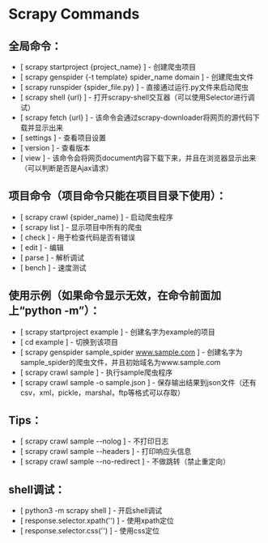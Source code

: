 # Scrapy Commands

## 全局命令： 
* [ scrapy startproject {project_name} ]                  - 创建爬虫项目  
* [ scrapy genspider {-t template} spider_name domain ]   - 创建爬虫文件  
* [ scrapy runspider {spider_file.py} ]                   - 直接通过运行.py文件来启动爬虫  
* [ scrapy shell {url} ]                                  - 打开scrapy-shell交互器（可以使用Selector进行调试）  
* [ scrapy fetch {url} ]                                  - 该命令会通过scrapy-downloader将网页的源代码下载并显示出来  
* [ settings ]                                            - 查看项目设置  
* [ version ]                                             - 查看版本
* [ view ]                                                - 该命令会将网页document内容下载下来，并且在浏览器显示出来（可以判断是否是Ajax请求）       

## 项目命令（项目命令只能在项目目录下使用）：
* [ scrapy crawl {spider_name} ]    - 启动爬虫程序  
* [ scrapy list ]                   - 显示项目中所有的爬虫  
* [ check ]                         - 用于检查代码是否有错误  
* [ edit ]                          - 编辑  
* [ parse ]                         - 解析调试  
* [ bench ]                         - 速度测试    

## 使用示例（如果命令显示无效，在命令前面加上“python -m”）： 
* [ scrapy startproject example ]                       - 创建名字为example的项目  
* [ cd example ]                                        - 切换到该项目  
* [ scrapy genspider sample_spider www.sample.com ]     - 创建名字为sample_spider的爬虫文件，并且初始域名为www.sample.com  
* [ scrapy crawl sample ]                               - 执行sample爬虫程序  
* [ scrapy crawl sample -o sample.json ]                - 保存输出结果到json文件（还有csv，xml，pickle，marshal，ftp等格式可以存取）  

## Tips：
* [ scrapy crawl sample --nolog ]           - 不打印日志  
* [ scrapy crawl sample --headers ]         - 打印响应头信息  
* [ scrapy crawl sample --no-redirect ]     - 不做跳转（禁止重定向）  

## shell调试：
* [ python3 -m scrapy shell ]       - 开启shell调试
* [ response.selector.xpath('') ]   - 使用xpath定位 
* [ response.selector.css('') ]     - 使用css定位
